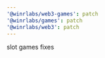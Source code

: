 ```yaml
---
'@winrlabs/web3-games': patch
'@winrlabs/games': patch
'@winrlabs/web3': patch
---
```


slot games fixes
